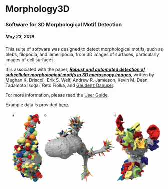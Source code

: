 # Morphology3D
### Software for 3D Morphological Motif Detection
##### May 23, 2019

This suite of software was designed to detect morphological motifs, such as blebs, filopodia, and lamellipodia, from 3D images of surfaces, particularly images of cell surfaces.

It is associated with the paper, [***Robust and automated detection of subcellular morphological motifs in 3D microscopy images***](https://doi.org/10.1038/s41592-019-0539-z), written by Meghan K. Driscoll, Erik S. Welf, Andrew R. Jamieson, Kevin M. Dean, Tadamoto Isogai, Reto Fiolka, and [Gaudenz Danuser](https://www.utsouthwestern.edu/labs/danuser/). 

For more information, please read the [User Guide](doc/usersGuide_usurface3D.pdf).

Example data is provided [here](https://cloud.biohpc.swmed.edu/index.php/s/Z9j62w2FCareyJY/download).

![Alt Text](doc/BlebbingCells.png?raw=true)
